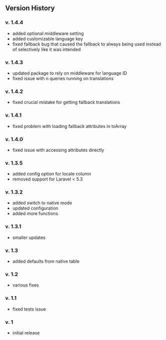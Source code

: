 ## Version History

### v. 1.4.4

- added optional middleware setting
- added customizable language key
- fixed fallback bug that caused the fallback to always being used instead of
  selectively like it was intended

### v. 1.4.3

- updated package to rely on middleware for language ID
- fixed issue with n queries running on translations

### v. 1.4.2

- fixed crucial mistake for getting fallback translations

### v. 1.4.1

- fixed problem with loading fallback attributes in toArray

### v. 1.4.0

- fixed issue with accessing attributes directly

### v. 1.3.5

- added config option for locale column
- removed support for Laravel < 5.3

### v. 1.3.2

- added switch to native mode
- updated configuration
- added more functions

### v. 1.3.1

- smaller updates

### v. 1.3

- added defaults from native table

### v. 1.2

- various fixes

### v. 1.1

- fixed tests issue

### v. 1

- initial release

